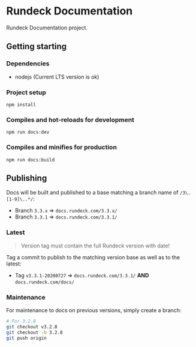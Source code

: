 # Rundeck Documentation
Rundeck Documentation project.

## Getting starting

### Dependencies
* nodejs (Current LTS version is ok)

### Project setup
```
npm install
```

### Compiles and hot-reloads for development
```
npm run docs:dev
```

### Compiles and minifies for production
```
npm run docs:build
```

## Publishing

Docs will be built and published to a base matching a branch name of
`/3\.[1-9]\..*/`:

- Branch `3.3.x` => `docs.rundeck.com/3.3.x/`
- Branch `3.3.1` => `docs.rundeck.com/3.3.1/`

### Latest
> Version tag must contain the full Rundeck version with date!

Tag a commit to publish to the matching version base as well as
to the latest:
- Tag `v3.3.1-20200727` => `docs.rundeck.com/3.3.1/` **AND**
`docs.rundeck.com/docs/`

### Maintenance
For maintenance to docs on previous versions, simply create a branch:
```bash
# For 3.2.8
git checkout v3.2.8
git checkout -b 3.2.8
git push origin
```
